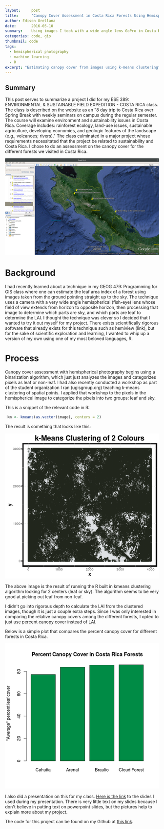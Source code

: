 ```yaml
---
layout:     post
title:      'Canopy Cover Assessment in Costa Rica Forests Using Hemispherical Photography'
author: Edison Orellana
date:       2016-05-10
summary:    Using images I took with a wide angle lens GoPro in Costa Rica, I was able to estimate the relative canopy covers for forests in different parts of Costa Rica. 
categories: code, gis
thumbnail: code
tags:
  - hemispherical photography
  - machine learning 
  - R
excerpt: "Estimating canopy cover from images using k-means clustering"
---
```


## Summary

This post serves to summarize a project I did for my ESE 389: ENVIRONMENTAL & SUSTAINABLE FIELD EXPEDITION - COSTA RICA class. The class is described on the website as an "8 day trip to Costa Rica over Spring Break with weekly seminars on campus during the regular semester. The course will examine environment and sustainability issues in Costa Rica. Coverage includes: rainforest ecology, land-use issues, sustainable agriculture, developing economies, and geologic features of the landscape (e.g., volcanoes; rivers)." The class culminated in a major project whose requirements necessitated that the project be related to sustainability and Costa Rica. I chose to do an assessment on the canopy cover for the different forests we visited in Costa Rica.

![Costa Rica Forests](https://github.com/edisondotme/canopy-cover/raw/master/plots/map.png "Costa Rica Forests")

# Background

I had recently learned about a technique in my GEOG 479: Programming for GIS class where one can estimate the leaf area index of a forest using images taken from the ground pointing straight up to the sky. The technique uses a camera with a very wide angle hemispherical (fish-eye) lens whose field of view extends from horizon to opposite horizon, then processing that image to determine which parts are sky, and which parts are leaf to determine the LAI. I thought the technique was clever so I decided that I wanted to try it out myself for my project. There exists scientifically rigorous software that already exists for this technique such as hemiview (link), but for the sake of scientific exploration and learning, I wanted to whip up a version of my own using one of my most beloved languages, R.

# Process

Canopy cover assessment with hemispherical photography begins using a binarization algorithm, which just just analyzes the images and categorizes pixels as leaf or non-leaf. I had also recently conducted a workshop as part of the student organization I ran (ugisgroup.org) teaching k-means clustering of spatial points. I applied that workshop to the pixels in the hemispherical image to categorize the pixels into two groups: leaf and sky.

This is a snippet of the relevant code in R:

```R
 km <- kmeans(as.vector(image), centers = 2)
```

The result is something that looks like this:

![Costa Rica Forests](https://github.com/edisondotme/canopy-cover/raw/master/plots/clustered_image.png "k-means clustered forest image")

The above image is the result of running the R built in kmeans clustering algorithm looking for 2 centers (leaf or sky). The algorithm seems to be very good at picking out leaf from non-leaf.

I didn't go into rigorous depth to calculate the LAI from the clustered images, though it is just a couple extra steps. Since I was only interested in comparing the relative canopy covers among the different forests, I opted to just use percent canopy cover instead of LAI.

Below is a simple plot that compares the percent canopy cover for different forests in Costa Rica.

![Graph of percent leaf cover](https://github.com/edisondotme/canopy-cover/raw/master/plots/mainplot.png "percent leaf cover graph")


I also did a presentation on this for my class. [Here is the link](https://docs.google.com/presentation/d/1oULHJWyrmwFsGlJhjWdb8Vo2sWT9wUim4BRLgS-18zw/edit#slide=id.g13d5aff0e2_0_51) to the slides I used during my presentation. There is very little text on my slides because I don't believe in putting text on powerpoint slides, but the pictures help to explain more about my project. 

The code for this project can be found on my Github at [this link](https://github.com/edisondotme/canopy-cover).


